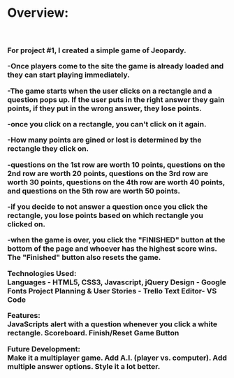 <h1>Overview:</h1>

<br>

<h3>For project #1, I created a simple game of Jeopardy.

-Once players come to the site the game is already loaded and they can start playing immediately.

-The game starts when the user clicks on a rectangle and a question pops up. If the user puts in the right answer they gain points, if they put in the wrong answer, they lose points.

-once you click on a rectangle, you can't click on it again.

-How many points are gined or lost is determined by the rectangle they click on.

-questions on the 1st row are worth 10 points, questions on the 2nd row are worth 20 points, questions on the 3rd row are worth 30 points, questions on the 4th row are worth 40 points, 
and questions on the 5th row are worth 50 points.

-if you decide to not answer a question once you click the rectangle, you lose points based on which rectangle you clicked on.

-when the game is over, you click the "FINISHED" button at the bottom of the page and whoever has the highest score wins. The "Finished" button also resets the game. 


Technologies Used:<br>
Languages - HTML5, CSS3, Javascript, jQuery
Design - Google Fonts
Project Planning & User Stories - Trello
Text Editor- VS Code


Features:<br>
JavaScripts alert with a question whenever you click a white rectangle.
Scoreboard.
Finish/Reset Game Button

Future Development:<br>
Make it a multiplayer game.
Add A.I. (player vs. computer).
Add multiple answer options.
Style it a lot better. </h3>
